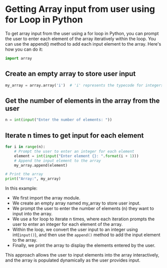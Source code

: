# Getting Array input from user using for Loop in Python

To get array input from the user using a for loop in Python, you can prompt the user to enter each element of the array iteratively within the loop. You can use the append() method to add each input element to the array. Here's how you can do it:

```python
import array
```

## Create an empty array to store user input

```python
my_array = array.array('i')  # 'i' represents the typecode for integers
```

## Get the number of elements in the array from the user

```python
n = int(input("Enter the number of elements: "))
```

## Iterate n times to get input for each element

```python
for i in range(n):
    # Prompt the user to enter an integer for each element
    element = int(input("Enter element {}: ".format(i + 1)))
    # Append the input element to the array
    my_array.append(element)

# Print the array
print("Array:", my_array)
```

In this example:

- We first import the array module.
- We create an empty array named my_array to store user input.
- We prompt the user to enter the number of elements (n) they want to input into the array.
- We use a for loop to iterate n times, where each iteration prompts the user to enter an integer for each element of the array.
- Within the loop, we convert the user input to an integer using int(`input()`), and then use the `append()` method to add the input element to the array.
- Finally, we print the array to display the elements entered by the user.

This approach allows the user to input elements into the array interactively, and the array is populated dynamically as the user provides input.